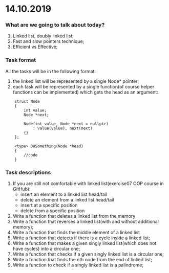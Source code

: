 # 14.10.2019

### What are we going to talk about today?
1. Linked list, doubly linked list;
2. Fast and slow pointers technique;
3. Efficient vs Effective;

### Task format
All the tasks will be in the following format:
1. the linked list will be represented by a single Node* pointer;
2. each task will be represented by a single function(of course helper functions can be implemented) which gets the head as an argument:
```
    struct Node
    {
    	int value;
    	Node *next;
    
    	Node(int value, Node *next = nullptr)
    		: value(value), next(next)
    	{}
    };

    <type> DoSomething(Node *head) 
    {
        //code
    }
```

### Task descriptions
1. If you are still not comfortable with linked list(exercise07 OOP course in GitHub):
   -    insert an element to a linked list head/tail
   -    delete an element from a linked list head/tail
   -    insert at a specific position
   -    delete from a specific position
2. Write a function that deletes a linked list from the memory
3. Write a function that reverses a linked list(with and without additional memory);
4. Write a function that finds the middle element of a linked list
5. Write a function that detects if there is a cycle inside a linked list;
6. Write a function that makes a given singly linked list(which does not have cycles) into a circular one;
7. Write a function that checks if a given singly linked list is a circular one;
8. Write a function that finds the nth node from the end of linked list;
9. Write a function to check if a singly linked list is a palindrome;